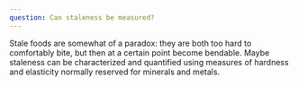 ```yaml
---
question: Can staleness be measured?
---
```


Stale foods are somewhat of a paradox: they are both too hard to comfortably bite, but then at a certain point become bendable. Maybe staleness can be characterized and quantified using measures of hardness and elasticity normally reserved for minerals and metals.
